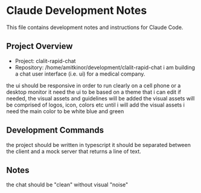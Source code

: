# Claude Development Notes

This file contains development notes and instructions for Claude Code.

## Project Overview
- Project: clalit-rapid-chat
- Repository: /home/amitkinor/development/clalit-rapid-chat
i am building a chat user interface (i.e. ui) for a medical company.

the ui should be responsive in order to run clearly on a cell phone or a desktop monitor
it need the ui to be based on a theme that i can edit if needed, the visual assets and guidelines will be added 
the visual assets will be comprised of logos, icon, colors etc
until i will add the visual assets i need the main color to be white blue and green
## Development Commands
the project should be written in typescript
it should be separated between the client and a mock server that returns a line of text.

## Notes
the chat should be "clean" without visual "noise"